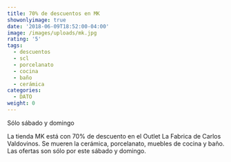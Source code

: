 ```yaml
---
title: 70% de descuentos en MK
showonlyimage: true
date: '2018-06-09T18:52:00-04:00'
image: /images/uploads/mk.jpg
rating: '5'
tags:
  - descuentos
  - scl
  - porcelanato
  - cocina
  - baño
  - cerámica
categories:
  - DATO
weight: 0
---
```

Sólo sábado y domingo

<!--more-->

La tienda MK está con 70% de descuento en el Outlet La Fabrica de Carlos Valdovinos. Se mueren la cerámica, porcelanato, muebles de cocina y baño. Las ofertas son sólo por este sábado y domingo.
